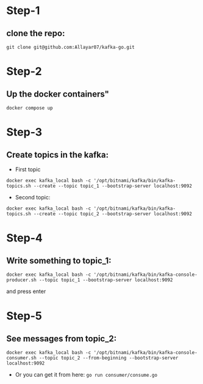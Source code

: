 # Step-1
## clone the repo: 
```
git clone git@github.com:Allayar07/kafka-go.git
```
# Step-2
## Up the docker containers"
```
docker compose up
```
# Step-3
## Create topics in the kafka:
* First topic
```
docker exec kafka_local bash -c '/opt/bitnami/kafka/bin/kafka-topics.sh --create --topic topic_1 --bootstrap-server localhost:9092
```
* Second topic:
```
docker exec kafka_local bash -c '/opt/bitnami/kafka/bin/kafka-topics.sh --create --topic topic_2 --bootstrap-server localhost:9092

```
# Step-4
## Write something to topic_1:
```
docker exec kafka_local bash -c '/opt/bitnami/kafka/bin/kafka-console-producer.sh --topic topic_1 --bootstrap-server localhost:9092

```
and press enter

# Step-5
## See messages from topic_2:
```
docker exec kafka_local bash -c '/opt/bitnami/kafka/bin/kafka-console-consumer.sh --topic topic_2 --from-beginning --bootstrap-server localhost:9092
```

* Or you can get it from here: ```go run consumer/consume.go```